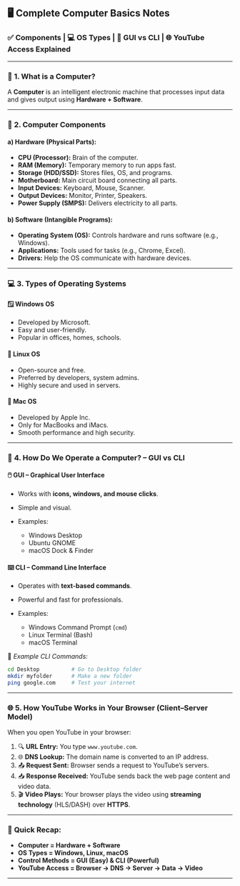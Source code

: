 
## 🖥️ **Complete Computer Basics Notes**

### ✅ Components | 💻 OS Types | 🧠 GUI vs CLI | 🌐 YouTube Access Explained

---

### 🔸 **1. What is a Computer?**

A **Computer** is an intelligent electronic machine that processes input data and gives output using **Hardware + Software**.

---

### 🧩 **2. Computer Components**

#### a) **Hardware (Physical Parts)**:

* **CPU (Processor):** Brain of the computer.
* **RAM (Memory):** Temporary memory to run apps fast.
* **Storage (HDD/SSD):** Stores files, OS, and programs.
* **Motherboard:** Main circuit board connecting all parts.
* **Input Devices:** Keyboard, Mouse, Scanner.
* **Output Devices:** Monitor, Printer, Speakers.
* **Power Supply (SMPS):** Delivers electricity to all parts.

#### b) **Software (Intangible Programs)**:

* **Operating System (OS):** Controls hardware and runs software (e.g., Windows).
* **Applications:** Tools used for tasks (e.g., Chrome, Excel).
* **Drivers:** Help the OS communicate with hardware devices.

---

### 💻 **3. Types of Operating Systems**

#### 🪟 **Windows OS**

* Developed by Microsoft.
* Easy and user-friendly.
* Popular in offices, homes, schools.

#### 🐧 **Linux OS**

* Open-source and free.
* Preferred by developers, system admins.
* Highly secure and used in servers.

#### 🍏 **Mac OS**

* Developed by Apple Inc.
* Only for MacBooks and iMacs.
* Smooth performance and high security.

---

### 🧭 **4. How Do We Operate a Computer? – GUI vs CLI**

#### 🖱️ **GUI – Graphical User Interface**

* Works with **icons, windows, and mouse clicks**.
* Simple and visual.
* Examples:

  * Windows Desktop
  * Ubuntu GNOME
  * macOS Dock & Finder

#### ⌨️ **CLI – Command Line Interface**

* Operates with **text-based commands**.
* Powerful and fast for professionals.
* Examples:

  * Windows Command Prompt (`cmd`)
  * Linux Terminal (Bash)
  * macOS Terminal

📝 *Example CLI Commands:*

```bash
cd Desktop          # Go to Desktop folder
mkdir myfolder      # Make a new folder
ping google.com     # Test your internet
```

---

### 🌐 **5. How YouTube Works in Your Browser (Client–Server Model)**

When you open YouTube in your browser:

1. 🔍 **URL Entry:** You type `www.youtube.com`.
2. 🌐 **DNS Lookup:** The domain name is converted to an IP address.
3. 📤 **Request Sent:** Browser sends a request to YouTube’s servers.
4. 📥 **Response Received:** YouTube sends back the web page content and video data.
5. 🎬 **Video Plays:** Your browser plays the video using **streaming technology** (HLS/DASH) over **HTTPS**.

---

### 🧠 **Quick Recap:**

* **Computer = Hardware + Software**
* **OS Types = Windows, Linux, macOS**
* **Control Methods = GUI (Easy) & CLI (Powerful)**
* **YouTube Access = Browser → DNS → Server → Data → Video**

---

